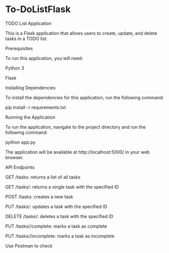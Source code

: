 # To-DoListFlask

TODO List Application

This is a Flask application that allows users to create, update, and delete tasks in a TODO list.

Prerequisites

To run this application, you will need:

Python 3

Flask


Installing Dependencies

To install the dependencies for this application, run the following command:

pip install -r requirements.txt



Running the Application

To run the application, navigate to the project directory and run the following command:

python app.py





The application will be available at http://localhost:5000/ in your web browser.

API Endpoints

GET /tasks: returns a list of all tasks

GET /tasks/<id>: returns a single task with the specified ID

POST /tasks: creates a new task

PUT /tasks/<id>: updates a task with the specified ID

DELETE /tasks/<id>: deletes a task with the specified ID

PUT /tasks/<id>/complete: marks a task as complete

PUT /tasks/<id>/incomplete: marks a task as incomplete


Use Postman to check

